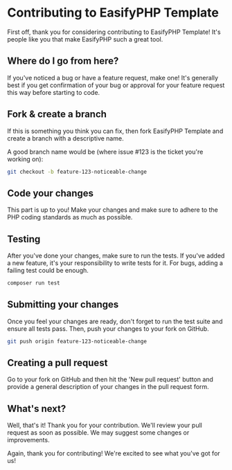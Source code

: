 # Contributing to EasifyPHP Template

First off, thank you for considering contributing to EasifyPHP Template! It's people like you that make EasifyPHP such a great tool.

## Where do I go from here?

If you've noticed a bug or have a feature request, make one! It's generally best if you get confirmation of your bug or approval for your feature request this way before starting to code.

## Fork & create a branch

If this is something you think you can fix, then fork EasifyPHP Template and create a branch with a descriptive name.

A good branch name would be (where issue #123 is the ticket you're working on):

```bash
git checkout -b feature-123-noticeable-change
```

## Code your changes

This part is up to you! Make your changes and make sure to adhere to the PHP coding standards as much as possible.

## Testing

After you've done your changes, make sure to run the tests. If you've added a new feature, it's your responsibility to write tests for it. For bugs, adding a failing test could be enough.

```bash
composer run test
```

## Submitting your changes

Once you feel your changes are ready, don't forget to run the test suite and ensure all tests pass. Then, push your changes to your fork on GitHub.

```bash
git push origin feature-123-noticeable-change
```

## Creating a pull request

Go to your fork on GitHub and then hit the 'New pull request' button and provide a general description of your changes in the pull request form.

## What's next?

Well, that's it! Thank you for your contribution. We'll review your pull request as soon as possible. We may suggest some changes or improvements.

Again, thank you for contributing! We're excited to see what you've got for us!
